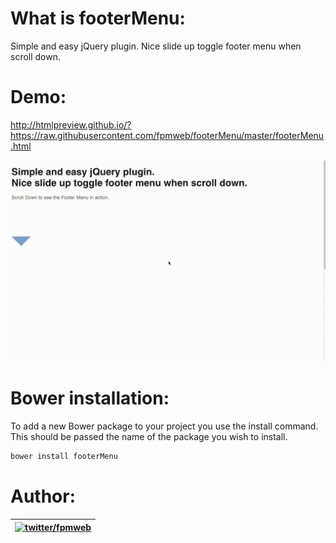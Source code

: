 What is footerMenu:
=========
Simple and easy jQuery plugin. Nice slide up toggle footer menu when scroll down.

Demo:
=========

http://htmlpreview.github.io/?https://raw.githubusercontent.com/fpmweb/footerMenu/master/footerMenu.html

![Alt text](/demo/footerMenu.gif?raw=true "footerMenu in action")


Bower installation:
=========

To add a new Bower package to your project you use the install command. This should be passed the name of the package you wish to install.

```js
bower install footerMenu
```

Author:
=========

| [![twitter/fpmweb](http://2.gravatar.com/avatar/1fffcab4361ad5fafe1a9ab1a161536f)](https://twitter.com/fpmweb "Follow @fpmweb on Twitter") |
|---|


